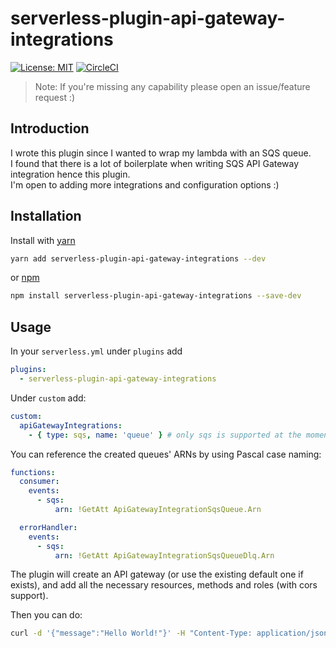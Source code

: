 # serverless-plugin-api-gateway-integrations

[![License: MIT](https://img.shields.io/badge/License-MIT-yellow.svg)](https://opensource.org/licenses/MIT)
[![CircleCI](https://circleci.com/gh/erezrokah/serverless-plugin-api-gateway-integrations.svg?style=svg)](https://circleci.com/gh/erezrokah/serverless-plugin-api-gateway-integrations)

> Note: If you're missing any capability please open an issue/feature request :)

## Introduction

I wrote this plugin since I wanted to wrap my lambda with an SQS queue.<br/>
I found that there is a lot of boilerplate when writing SQS API Gateway integration hence this plugin.<br/>
I'm open to adding more integrations and configuration options :)

## Installation

Install with [yarn](https://github.com/yarnpkg/yarn)

```bash
yarn add serverless-plugin-api-gateway-integrations --dev
```

or [npm](https://www.npmjs.com/)

```bash
npm install serverless-plugin-api-gateway-integrations --save-dev
```

## Usage

In your `serverless.yml` under `plugins` add

```yaml
plugins:
  - serverless-plugin-api-gateway-integrations
```

Under `custom` add:

```yaml
custom:
  apiGatewayIntegrations:
    - { type: sqs, name: 'queue' } # only sqs is supported at the moment
```

You can reference the created queues' ARNs by using Pascal case naming:

```yaml
functions:
  consumer:
    events:
      - sqs:
          arn: !GetAtt ApiGatewayIntegrationSqsQueue.Arn

  errorHandler:
    events:
      - sqs:
          arn: !GetAtt ApiGatewayIntegrationSqsQueueDlq.Arn
```

The plugin will create an API gateway (or use the existing default one if exists), and add all the necessary resources, methods and roles (with cors support).

Then you can do:

```bash
curl -d '{"message":"Hello World!"}' -H "Content-Type: application/json" -X POST https://*************.execute-api.us-east-1.amazonaws.com/dev/queue
```
